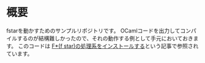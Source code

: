 # 概要

fstarを動かすためのサンプルリポジトリです。
OCamlコードを出力してコンパイルするのが結構難しかったので、それの動作する例として手元においておきます。
このコードは [F*(f star)の処理系をインストールする](https://qiita.com/yuchiki1000yen/items/0a12db1bb9ec4fc55ab2)という記事で参照されています。

